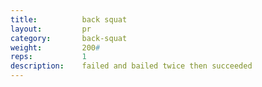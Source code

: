 ```yaml
---
title:			back squat
layout: 		pr
category:		back-squat
weight: 		200#
reps:			1
description:	failed and bailed twice then succeeded
---
```

